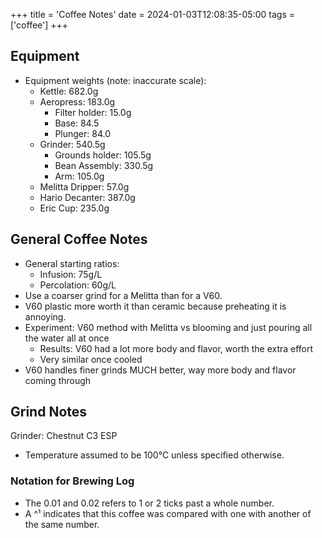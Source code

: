 +++
title = 'Coffee Notes'
date = 2024-01-03T12:08:35-05:00
tags = ['coffee']
+++

## Equipment
- Equipment weights (note: inaccurate scale):
    - Kettle: 682.0g
    - Aeropress: 183.0g
        - Filter holder: 15.0g
        - Base: 84.5
        - Plunger: 84.0
    - Grinder: 540.5g
        - Grounds holder: 105.5g
        - Bean Assembly: 330.5g
        - Arm: 105.0g
    - Melitta Dripper: 57.0g
    - Hario Decanter: 387.0g
    - Eric Cup: 235.0g


## General Coffee Notes
- General starting ratios:
    - Infusion: 75g/L
    - Percolation: 60g/L
- Use a coarser grind for a Melitta than for a V60.
- V60 plastic more worth it than ceramic because preheating it is annoying.
- Experiment: V60 method with Melitta vs blooming and just pouring all the water all at once
    - Results: V60 had a lot more body and flavor, worth the extra effort
    - Very similar once cooled
- V60 handles finer grinds MUCH better, way more body and flavor coming through


## Grind Notes
Grinder: Chestnut C3 ESP
- Temperature assumed to be 100°C unless specified otherwise.

### Notation for Brewing Log
- The 0.01 and 0.02 refers to 1 or 2 ticks past a whole number.
- A ^¹ indicates that this coffee was compared with one with another of the same number.


